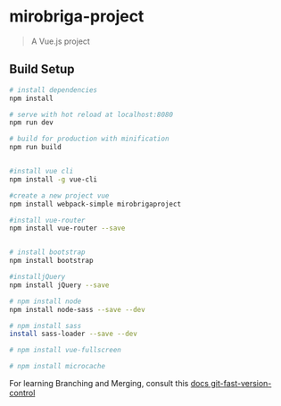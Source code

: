 # mirobriga-project

> A Vue.js project

## Build Setup

``` bash
# install dependencies
npm install

# serve with hot reload at localhost:8080
npm run dev

# build for production with minification
npm run build


#install vue cli
npm install -g vue-cli  

#create a new project vue
npm install webpack-simple mirobrigaproject

#install vue-router 
npm install vue-router --save


# install bootstrap
npm install bootstrap

#installjQuery
npm install jQuery --save 

# npm install node
npm install node-sass --save --dev

# npm install sass
install sass-loader --save --dev

# npm install vue-fullscreen

# npm install microcache

```
For learning Branching and Merging, consult this [docs git-fast-version-control](https://git-scm.com/book/pt-br/v2/Git-Branching-Basic-Branching-and-Merging)